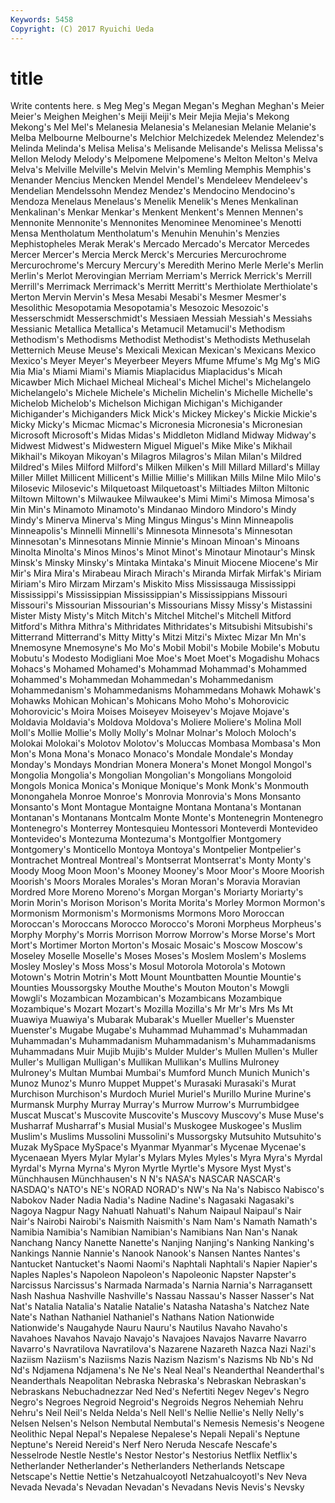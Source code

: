 ```yaml
---
Keywords: 5458 
Copyright: (C) 2017 Ryuichi Ueda
---
```


# title

Write contents here.
s Meg Meg's Megan Megan's Meghan Meghan's Meier Meier's
Meighen Meighen's Meiji Meiji's Meir Mejia Mejia's Mekong Mekong's Mel
Mel's Melanesia Melanesia's Melanesian Melanie Melanie's Melba Melbourne Melbourne's Melchior
Melchizedek Melendez Melendez's Melinda Melinda's Melisa Melisa's Melisande Melisande's Melissa
Melissa's Mellon Melody Melody's Melpomene Melpomene's Melton Melton's Melva Melva's
Melville Melville's Melvin Melvin's Memling Memphis Memphis's Menander Mencius Mencken
Mendel Mendel's Mendeleev Mendeleev's Mendelian Mendelssohn Mendez Mendez's Mendocino Mendocino's
Mendoza Menelaus Menelaus's Menelik Menelik's Menes Menkalinan Menkalinan's Menkar Menkar's
Menkent Menkent's Mennen Mennen's Mennonite Mennonite's Mennonites Menominee Menominee's Menotti
Mensa Mentholatum Mentholatum's Menuhin Menuhin's Menzies Mephistopheles Merak Merak's Mercado
Mercado's Mercator Mercedes Mercer Mercer's Mercia Merck Merck's Mercuries Mercurochrome
Mercurochrome's Mercury Mercury's Meredith Merino Merle Merle's Merlin Merlin's Merlot
Merovingian Merriam Merriam's Merrick Merrick's Merrill Merrill's Merrimack Merrimack's Merritt
Merritt's Merthiolate Merthiolate's Merton Mervin Mervin's Mesa Mesabi Mesabi's Mesmer
Mesmer's Mesolithic Mesopotamia Mesopotamia's Mesozoic Mesozoic's Messerschmidt Messerschmidt's Messiaen Messiah
Messiah's Messiahs Messianic Metallica Metallica's Metamucil Metamucil's Methodism Methodism's Methodisms
Methodist Methodist's Methodists Methuselah Metternich Meuse Meuse's Mexicali Mexican Mexican's
Mexicans Mexico Mexico's Meyer Meyer's Meyerbeer Meyers Mfume Mfume's Mg
Mg's MiG Mia Mia's Miami Miami's Miamis Miaplacidus Miaplacidus's Micah
Micawber Mich Michael Micheal Micheal's Michel Michel's Michelangelo Michelangelo's Michele
Michele's Michelin Michelin's Michelle Michelle's Michelob Michelob's Michelson Michigan Michigan's
Michigander Michigander's Michiganders Mick Mick's Mickey Mickey's Mickie Mickie's Micky
Micky's Micmac Micmac's Micronesia Micronesia's Micronesian Microsoft Microsoft's Midas Midas's
Middleton Midland Midway Midway's Midwest Midwest's Midwestern Miguel Miguel's Mike
Mike's Mikhail Mikhail's Mikoyan Mikoyan's Milagros Milagros's Milan Milan's Mildred
Mildred's Miles Milford Milford's Milken Milken's Mill Millard Millard's Millay
Miller Millet Millicent Millicent's Millie Millie's Millikan Mills Milne Milo
Milo's Milosevic Milosevic's Milquetoast Milquetoast's Miltiades Milton Miltonic Miltown Miltown's
Milwaukee Milwaukee's Mimi Mimi's Mimosa Mimosa's Min Min's Minamoto Minamoto's
Mindanao Mindoro Mindoro's Mindy Mindy's Minerva Minerva's Ming Mingus Mingus's
Minn Minneapolis Minneapolis's Minnelli Minnelli's Minnesota Minnesota's Minnesotan Minnesotan's Minnesotans
Minnie Minnie's Minoan Minoan's Minoans Minolta Minolta's Minos Minos's Minot
Minot's Minotaur Minotaur's Minsk Minsk's Minsky Minsky's Mintaka Mintaka's Minuit
Miocene Miocene's Mir Mir's Mira Mira's Mirabeau Mirach Mirach's Miranda
Mirfak Mirfak's Miriam Miriam's Miro Mirzam Mirzam's Miskito Miss Mississauga
Mississippi Mississippi's Mississippian Mississippian's Mississippians Missouri Missouri's Missourian Missourian's Missourians
Missy Missy's Mistassini Mister Misty Misty's Mitch Mitch's Mitchel Mitchel's
Mitchell Mitford Mitford's Mithra Mithra's Mithridates Mithridates's Mitsubishi Mitsubishi's Mitterrand
Mitterrand's Mitty Mitty's Mitzi Mitzi's Mixtec Mizar Mn Mn's Mnemosyne
Mnemosyne's Mo Mo's Mobil Mobil's Mobile Mobile's Mobutu Mobutu's Modesto
Modigliani Moe Moe's Moet Moet's Mogadishu Mohacs Mohacs's Mohamed Mohamed's
Mohammad Mohammad's Mohammed Mohammed's Mohammedan Mohammedan's Mohammedanism Mohammedanism's Mohammedanisms Mohammedans
Mohawk Mohawk's Mohawks Mohican Mohican's Mohicans Moho Moho's Mohorovicic Mohorovicic's
Moira Moises Moiseyev Moiseyev's Mojave Mojave's Moldavia Moldavia's Moldova Moldova's
Moliere Moliere's Molina Moll Moll's Mollie Mollie's Molly Molly's Molnar
Molnar's Moloch Moloch's Molokai Molokai's Molotov Molotov's Moluccas Mombasa Mombasa's
Mon Mon's Mona Mona's Monaco Monaco's Mondale Mondale's Monday Monday's
Mondays Mondrian Monera Monera's Monet Mongol Mongol's Mongolia Mongolia's Mongolian
Mongolian's Mongolians Mongoloid Mongols Monica Monica's Monique Monique's Monk Monk's
Monmouth Monongahela Monroe Monroe's Monrovia Monrovia's Mons Monsanto Monsanto's Mont
Montague Montaigne Montana Montana's Montanan Montanan's Montanans Montcalm Monte Monte's
Montenegrin Montenegro Montenegro's Monterrey Montesquieu Montessori Monteverdi Montevideo Montevideo's Montezuma
Montezuma's Montgolfier Montgomery Montgomery's Monticello Montoya Montoya's Montpelier Montpelier's Montrachet
Montreal Montreal's Montserrat Montserrat's Monty Monty's Moody Moog Moon Moon's
Mooney Mooney's Moor Moor's Moore Moorish Moorish's Moors Morales Morales's
Moran Moran's Moravia Moravian Mordred More Moreno Moreno's Morgan Morgan's
Moriarty Moriarty's Morin Morin's Morison Morison's Morita Morita's Morley Mormon
Mormon's Mormonism Mormonism's Mormonisms Mormons Moro Moroccan Moroccan's Moroccans Morocco
Morocco's Moroni Morpheus Morpheus's Morphy Morphy's Morris Morrison Morrow Morrow's
Morse Morse's Mort Mort's Mortimer Morton Morton's Mosaic Mosaic's Moscow
Moscow's Moseley Moselle Moselle's Moses Moses's Moslem Moslem's Moslems Mosley
Mosley's Moss Moss's Mosul Motorola Motorola's Motown Motown's Motrin Motrin's
Mott Mount Mountbatten Mountie Mountie's Mounties Moussorgsky Mouthe Mouthe's Mouton
Mouton's Mowgli Mowgli's Mozambican Mozambican's Mozambicans Mozambique Mozambique's Mozart Mozart's
Mozilla Mozilla's Mr Mr's Mrs Ms Mt Muawiya Muawiya's Mubarak
Mubarak's Mueller Mueller's Muenster Muenster's Mugabe Mugabe's Muhammad Muhammad's Muhammadan
Muhammadan's Muhammadanism Muhammadanism's Muhammadanisms Muhammadans Muir Mujib Mujib's Mulder Mulder's
Mullen Mullen's Muller Muller's Mulligan Mulligan's Mullikan Mullikan's Mullins Mulroney
Mulroney's Multan Mumbai Mumbai's Mumford Munch Munich Munich's Munoz Munoz's
Munro Muppet Muppet's Murasaki Murasaki's Murat Murchison Murchison's Murdoch Muriel
Muriel's Murillo Murine Murine's Murmansk Murphy Murray Murray's Murrow Murrow's
Murrumbidgee Muscat Muscat's Muscovite Muscovite's Muscovy Muscovy's Muse Muse's Musharraf
Musharraf's Musial Musial's Muskogee Muskogee's Muslim Muslim's Muslims Mussolini Mussolini's
Mussorgsky Mutsuhito Mutsuhito's Muzak MySpace MySpace's Myanmar Myanmar's Mycenae Mycenae's
Mycenaean Myers Mylar Mylar's Mylars Myles Myles's Myra Myra's Myrdal
Myrdal's Myrna Myrna's Myron Myrtle Myrtle's Mysore Myst Myst's Münchhausen
Münchhausen's N N's NASA's NASCAR NASCAR's NASDAQ's NATO's NE's NORAD
NORAD's NW's Na Na's Nabisco Nabisco's Nabokov Nader Nadia Nadia's
Nadine Nadine's Nagasaki Nagasaki's Nagoya Nagpur Nagy Nahuatl Nahuatl's Nahum
Naipaul Naipaul's Nair Nair's Nairobi Nairobi's Naismith Naismith's Nam Nam's
Namath Namath's Namibia Namibia's Namibian Namibian's Namibians Nan Nan's Nanak
Nanchang Nancy Nanette Nanette's Nanjing Nanjing's Nanking Nanking's Nankings Nannie
Nannie's Nanook Nanook's Nansen Nantes Nantes's Nantucket Nantucket's Naomi Naomi's
Naphtali Naphtali's Napier Napier's Naples Naples's Napoleon Napoleon's Napoleonic Napster
Napster's Narcissus Narcissus's Narmada Narmada's Narnia Narnia's Narragansett Nash Nashua
Nashville Nashville's Nassau Nassau's Nasser Nasser's Nat Nat's Natalia Natalia's
Natalie Natalie's Natasha Natasha's Natchez Nate Nate's Nathan Nathaniel Nathaniel's
Nathans Nation Nationwide Nationwide's Naugahyde Nauru Nauru's Nautilus Navaho Navaho's
Navahoes Navahos Navajo Navajo's Navajoes Navajos Navarre Navarro Navarro's Navratilova
Navratilova's Nazarene Nazareth Nazca Nazi Nazi's Naziism Naziism's Naziisms Nazis
Nazism Nazism's Nazisms Nb Nb's Nd Nd's Ndjamena Ndjamena's Ne
Ne's Neal Neal's Neanderthal Neanderthal's Neanderthals Neapolitan Nebraska Nebraska's Nebraskan
Nebraskan's Nebraskans Nebuchadnezzar Ned Ned's Nefertiti Negev Negev's Negro Negro's
Negroes Negroid Negroid's Negroids Negros Nehemiah Nehru Nehru's Neil Neil's
Nelda Nelda's Nell Nell's Nellie Nellie's Nelly Nelly's Nelsen Nelsen's
Nelson Nembutal Nembutal's Nemesis Nemesis's Neogene Neolithic Nepal Nepal's Nepalese
Nepalese's Nepali Nepali's Neptune Neptune's Nereid Nereid's Nerf Nero Neruda
Nescafe Nescafe's Nesselrode Nestle Nestle's Nestor Nestor's Nestorius Netflix Netflix's
Netherlander Netherlander's Netherlanders Netherlands Netscape Netscape's Nettie Nettie's Netzahualcoyotl Netzahualcoyotl's
Nev Neva Nevada Nevada's Nevadan Nevadan's Nevadans Nevis Nevis's Nevsky
